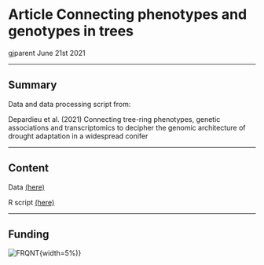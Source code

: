 Article Connecting phenotypes and genotypes in trees
================
gjparent
June 21st 2021

-----
## Summary

Data and data processing script from:

Depardieu et al. (2021) Connecting tree-ring phenotypes, genetic associations and transcriptomics to decipher the genomic architecture of drought adaptation in a widespread conifer

-----
## Content  

Data [(here)](https://github.com/gjparent/2021-Connecting_phenotypes_genotypes_MolEcol/tree/master/Data)

R script [(here)](https://github.com/gjparent/2021-Connecting_phenotypes_genotypes_MolEcol/tree/master/Script)

-----
## Funding

![FRQNT](https://frq.gouv.qc.ca/app/uploads/2021/05/logo-frq-couleur-1.png){width=5%)}
